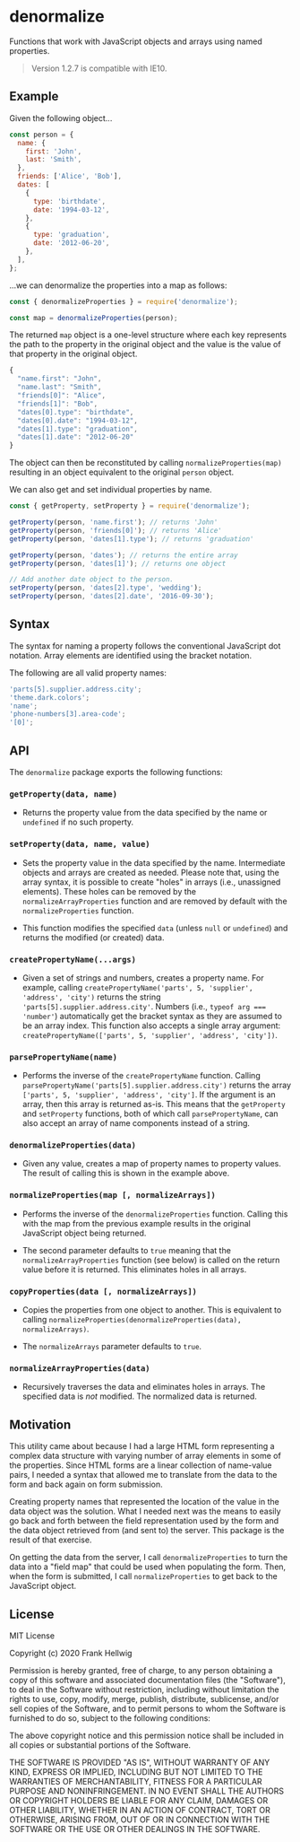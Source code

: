 # denormalize

Functions that work with JavaScript objects and arrays using named properties.

> Version 1.2.7 is compatible with IE10.

## Example

Given the following object...

```javascript
const person = {
  name: {
    first: 'John',
    last: 'Smith',
  },
  friends: ['Alice', 'Bob'],
  dates: [
    {
      type: 'birthdate',
      date: '1994-03-12',
    },
    {
      type: 'graduation',
      date: '2012-06-20',
    },
  ],
};
```

...we can denormalize the properties into a map as follows:

```javascript
const { denormalizeProperties } = require('denormalize');

const map = denormalizeProperties(person);
```

The returned `map` object is a one-level structure where each key represents the path to the property in the original object and the value is the value of that property in the original object.

```javascript
{
  "name.first": "John",
  "name.last": "Smith",
  "friends[0]": "Alice",
  "friends[1]": "Bob",
  "dates[0].type": "birthdate",
  "dates[0].date": "1994-03-12",
  "dates[1].type": "graduation",
  "dates[1].date": "2012-06-20"
}
```

The object can then be reconstituted by calling `normalizeProperties(map)` resulting in an object equivalent to the original `person` object.

We can also get and set individual properties by name.

```javascript
const { getProperty, setProperty } = require('denormalize');

getProperty(person, 'name.first'); // returns 'John'
getProperty(person, 'friends[0]'); // returns 'Alice'
getProperty(person, 'dates[1].type'); // returns 'graduation'

getProperty(person, 'dates'); // returns the entire array
getProperty(person, 'dates[1]'); // returns one object

// Add another date object to the person.
setProperty(person, 'dates[2].type', 'wedding');
setProperty(person, 'dates[2].date', '2016-09-30');
```

## Syntax

The syntax for naming a property follows the conventional JavaScript dot notation. Array elements are identified using the bracket notation.

The following are all valid property names:

```javascript
'parts[5].supplier.address.city';
'theme.dark.colors';
'name';
'phone-numbers[3].area-code';
'[0]';
```

## API

The `denormalize` package exports the following functions:

### `getProperty(data, name)`

- Returns the property value from the data specified by the name or `undefined` if no such property.

### `setProperty(data, name, value)`

- Sets the property value in the data specified by the name. Intermediate objects and arrays are created as needed. Please note that, using the array syntax, it is possible to create "holes" in arrays (i.e., unassigned elements). These holes can be removed by the `normalizeArrayProperties` function and are removed by default with the `normalizeProperties` function.

- This function modifies the specified `data` (unless `null` or `undefined`) and returns the modified (or created) data.

### `createPropertyName(...args)`

- Given a set of strings and numbers, creates a property name. For example, calling `createPropertyName('parts', 5, 'supplier', 'address', 'city')` returns the string `'parts[5].supplier.address.city'`. Numbers (i.e., `typeof arg === 'number'`) automatically get the bracket syntax as they are assumed to be an array index. This function also accepts a single array argument: `createPropertyName(['parts', 5, 'supplier', 'address', 'city'])`.

### `parsePropertyName(name)`

- Performs the inverse of the `createPropertyName` function. Calling `parsePropertyName('parts[5].supplier.address.city')` returns the array `['parts', 5, 'supplier', 'address', 'city']`. If the argument is an array, then this array is returned as-is. This means that the `getProperty` and `setProperty` functions, both of which call `parsePropertyName`, can also accept an array of name components instead of a string.

### `denormalizeProperties(data)`

- Given any value, creates a map of property names to property values. The result of calling this is shown in the example above.

### `normalizeProperties(map [, normalizeArrays])`

- Performs the inverse of the `denormalizeProperties` function. Calling this with the map from the previous example results in the original JavaScript object being returned.

- The second parameter defaults to `true` meaning that the `normalizeArrayProperties` function (see below) is called on the return value before it is returned. This eliminates holes in all arrays.

### `copyProperties(data [, normalizeArrays])`

- Copies the properties from one object to another. This is equivalent to calling `normalizeProperties(denormalizeProperties(data), normalizeArrays)`.

- The `normalizeArrays` parameter defaults to `true`.

### `normalizeArrayProperties(data)`

- Recursively traverses the data and eliminates holes in arrays. The specified data is _not_ modified. The normalized data is returned.

## Motivation

This utility came about because I had a large HTML form representing a complex data structure with varying number of array elements in some of the properties. Since HTML forms are a linear collection of name-value pairs, I needed a syntax that allowed me to translate from the data to the form and back again on form submission.

Creating property names that represented the location of the value in the data object was the solution. What I needed next was the means to easily go back and forth between the field representation used by the form and the data object retrieved from (and sent to) the server. This package is the result of that exercise.

On getting the data from the server, I call `denormalizeProperties` to turn the data into a "field map" that could be used when populating the form. Then, when the form is submitted, I call `normalizeProperties` to get back to the JavaScript object.

## License

MIT License

Copyright (c) 2020 Frank Hellwig

Permission is hereby granted, free of charge, to any person obtaining a copy
of this software and associated documentation files (the "Software"), to deal
in the Software without restriction, including without limitation the rights
to use, copy, modify, merge, publish, distribute, sublicense, and/or sell
copies of the Software, and to permit persons to whom the Software is
furnished to do so, subject to the following conditions:

The above copyright notice and this permission notice shall be included in all
copies or substantial portions of the Software.

THE SOFTWARE IS PROVIDED "AS IS", WITHOUT WARRANTY OF ANY KIND, EXPRESS OR
IMPLIED, INCLUDING BUT NOT LIMITED TO THE WARRANTIES OF MERCHANTABILITY,
FITNESS FOR A PARTICULAR PURPOSE AND NONINFRINGEMENT. IN NO EVENT SHALL THE
AUTHORS OR COPYRIGHT HOLDERS BE LIABLE FOR ANY CLAIM, DAMAGES OR OTHER
LIABILITY, WHETHER IN AN ACTION OF CONTRACT, TORT OR OTHERWISE, ARISING FROM,
OUT OF OR IN CONNECTION WITH THE SOFTWARE OR THE USE OR OTHER DEALINGS IN THE
SOFTWARE.
